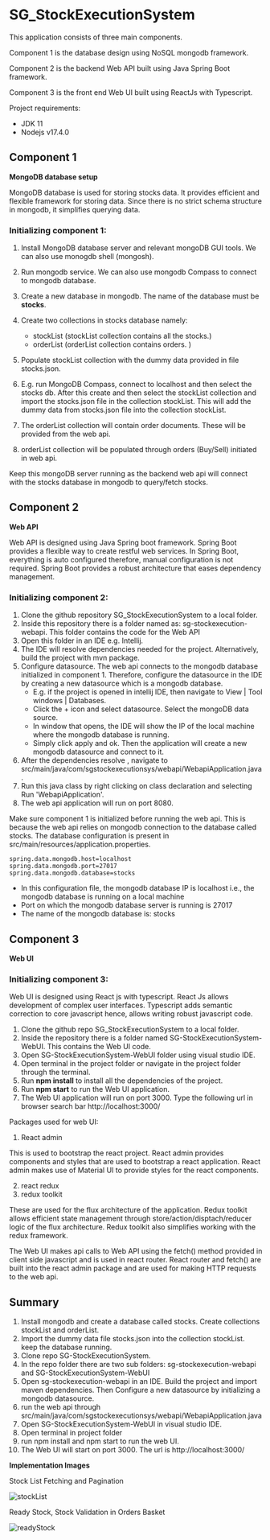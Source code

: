 # SG_StockExecutionSystem

This application consists of three main components. 

Component 1 is the database design using NoSQL mongodb framework. 

Component 2 is the backend Web API built using Java Spring Boot framework. 

Component 3 is the front end Web UI built using ReactJs with Typescript. 


Project requirements: 

- JDK 11
- Nodejs v17.4.0



## **Component 1** 

**MongoDB database setup**

MongoDB database is used for storing stocks data. It provides efficient and flexible framework for storing data. Since there is no strict schema structure in mongodb, it simplifies querying data. 

### **Initializing component 1:**  

1. Install MongoDB database server and relevant mongoDB GUI tools. We can also use monogdb shell (mongosh). 
2. Run mongodb service. We can also use mongodb Compass to connect to mongodb database. 
3. Create a new database in mongodb. The name of the database must be **stocks**.
4. Create two collections in stocks database namely:
    - stockList (stockList collection contains all the stocks.)
    - orderList (orderList collection contains orders. )

5. Populate stockList collection with the dummy data provided in file stocks.json. 
6. E.g. run MongoDB Compass, connect to localhost and then select the stocks db. After this create and then select the stockList collection and  import the stocks.json file in the collection stockList. This will add the dummy data from stocks.json file into the collection stockList. 
7. The orderList collection will contain order documents. These will be provided from the web api. 
8. orderList collection will be populated through orders (Buy/Sell) initiated in web api. 

Keep this mongoDB server running as the backend web api will connect with the stocks database in mongodb to query/fetch stocks. 

## **Component 2** 

**Web API**

Web API is designed using Java Spring boot framework. Spring Boot provides a flexible way to create restful web services. In Spring Boot, everything is auto configured therefore, manual configuration is not required. Spring Boot provides a robust architecture that eases dependency management.  
  
### **Initializing component 2:**  

1. Clone the github repository  SG_StockExecutionSystem to a local folder.
2. Inside this repository there is a folder named as: sg-stockexecution-webapi. This folder contains the code for the Web API
3. Open this folder in an IDE e.g. Intellij. 
4. The IDE will resolve dependencies needed for the project. Alternatively, build the project with mvn package. 
5. Configure datasource. The web api connects to the mongodb database initialized in component 1. Therefore, configure the datasource in the IDE by creating a new datasource which is a mongodb database.
    - E.g. if the project is opened in  intellij IDE, then navigate to View | Tool windows | Databases. 
    - Click the + icon and select datasource. Select the mongoDB data source. 
    - In window that opens, the IDE will show the IP of the local machine where the mongodb database is running. 
    - Simply click apply and ok. Then the application will create a new mongodb datasource and connect to it.     
6. After the dependencies resolve , navigate to src/main/java/com/sgstockexecutionsys/webapi/WebapiApplication.java. 
7. Run this java class by right clicking on class declaration and selecting Run 'WebapiApplication'. 
8. The web api application will run on port 8080. 

Make sure component 1 is initialized before running the web api. This is because the web api relies on mongodb connection to the database called stocks. 
The database configuration is present in src/main/resources/application.properties. 

```
spring.data.mongodb.host=localhost
spring.data.mongodb.port=27017
spring.data.mongodb.database=stocks

```

- In this configuration file, the mongodb database IP is localhost i.e., the mongodb database is running on a local machine
- Port on which the mongodb database server is running is 27017
- The name of the mongodb database is: stocks   


## **Component 3** 

**Web UI**


### **Initializing component 3:**  

Web UI is designed using React js with typescript. React Js allows development of complex user interfaces. Typescript adds semantic correction to core javascript hence, allows writing robust javascript code. 

1. Clone the github repo SG_StockExecutionSystem to a local folder.
2. Inside the repository there is a folder named SG-StockExecutionSystem-WebUI. This contains the Web UI code. 
3. Open SG-StockExecutionSystem-WebUI folder using visual studio IDE.
4. Open terminal in the project folder or navigate in the project folder through the terminal.
5. Run **npm install** to install all the dependencies of the project. 
6. Run **npm start** to run the Web UI application. 
7. The Web UI application will run on port 3000. Type the following url in browser search bar http://localhost:3000/

Packages used for web UI: 
1. React admin

This is used to bootstrap the react project. React admin provides components and styles that are used to bootstrap a react application. 
React admin makes use of Material UI to provide styles for the react components. 

2. react redux 
3. redux toolkit

These are used for the flux architecture of the application. Redux toolkit allows efficient state management through store/action/disptach/reducer logic of the flux architecture. Redux toolkit also simplifies working with the redux framework.


The Web UI makes api calls to Web API using the fetch() method provided in client side javascript and is used in react router. React router and fetch() are built into the react admin package and are used for making HTTP requests to the web api. 

## **Summary** 

1. Install mongodb and create a database called stocks. Create collections stockList and orderList.
2. Import the dummy data file stocks.json into the collection stockList. keep the database running.
3. Clone repo SG-StockExecutionSystem. 
4. In the repo folder there are two sub folders: sg-stockexecution-webapi and SG-StockExecutionSystem-WebUI
5. Open sg-stockexecution-webapi in an IDE. Build the project and import maven dependencies. Then Configure a new datasource by initializing a mongodb datasource. 
6. run the web api through src/main/java/com/sgstockexecutionsys/webapi/WebapiApplication.java
7. Open SG-StockExecutionSystem-WebUI in visual studio IDE. 
8. Open terminal in project folder
9. run npm install and npm start to run the web UI.
10. The Web UI will start on port 3000. The url is http://localhost:3000/




**Implementation Images**

Stock List Fetching and Pagination 



![stockList](https://user-images.githubusercontent.com/72380768/155892369-c47d2a7f-c5f6-4828-b861-1d0b56b6c5c4.png)




Ready Stock, Stock Validation in Orders Basket 

![readyStock](https://user-images.githubusercontent.com/72380768/155892406-83c312dc-a75c-42a5-bfdd-86720a9a00db.png)

